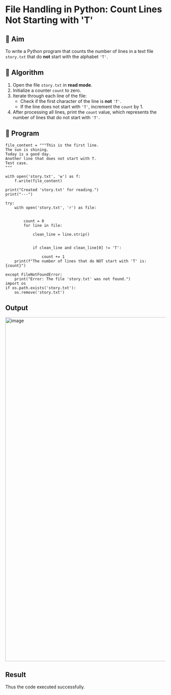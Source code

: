 # File Handling in Python: Count Lines Not Starting with 'T'

## 🎯 Aim
To write a Python program that counts the number of lines in a text file `story.txt` that do **not** start with the alphabet `'T'`.

## 🧠 Algorithm
1. Open the file `story.txt` in **read mode**.
2. Initialize a counter `count` to zero.
3. Iterate through each line of the file:
   - Check if the first character of the line is **not** `'T'`.
   - If the line does not start with `'T'`, increment the `count` by 1.
4. After processing all lines, print the `count` value, which represents the number of lines that do not start with `'T'`.

## 🧾 Program
```
file_content = """This is the first line.
The sun is shining.
Today is a good day.
Another line that does not start with T.
Test case.
"""

with open('story.txt', 'w') as f:
    f.write(file_content)

print("Created 'story.txt' for reading.")
print("---")

try:
    with open('story.txt', 'r') as file:
        
        
        count = 0
        for line in file:
            
            clean_line = line.strip()
            
           
            if clean_line and clean_line[0] != 'T':
           
                count += 1
    print(f"The number of lines that do NOT start with 'T' is: {count}")

except FileNotFoundError:
    print("Error: The file 'story.txt' was not found.")
import os
if os.path.exists('story.txt'):
    os.remove('story.txt')
```

## Output
<img width="1920" height="1080" alt="image" src="https://github.com/user-attachments/assets/1aa1dfd7-6aaa-4733-8672-a7e04c28b3f6" />



## Result
Thus the code executed successfully.
